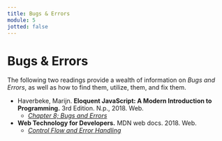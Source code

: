 ```yaml
---
title: Bugs & Errors
module: 5
jotted: false
---
```


# Bugs & Errors

The following two readings provide a wealth of information on _Bugs and Errors_, as well as how to find them, utilize, them, and fix them.

- Haverbeke, Marijn. **Eloquent JavaScript: A Modern Introduction to Programming.** 3rd Edition. N.p., 2018. Web.
    - [_Chapter 8; Bugs and Errors_](https://eloquentjavascript.net/3rd_edition/08_error.html)
- **Web Technology for Developers.** MDN web docs. 2018. Web.
    - [_Control Flow and Error Handling_](https://developer.mozilla.org/en-US/docs/Web/JavaScript/Guide/Control_flow_and_error_handling)
